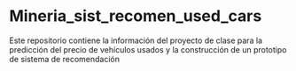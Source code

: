 # Mineria_sist_recomen_used_cars
Este repositorio contiene la información del proyecto de clase para la predicción del precio de vehículos usados y la construcción de un prototipo de sistema de recomendación 
